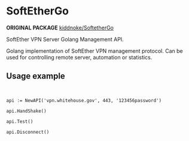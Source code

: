SoftEtherGo
===========

**ORIGINAL PACKAGE** [kiddnoke/SoftetherGo](https://github.com/kiddnoke/SoftetherGo)

SoftEther VPN Server Golang Management API.

Golang implementation of SoftEther VPN management protocol. Can be used for controlling remote server, automation or statistics.

Usage example
-------------
```Golang


api := NewAPI('vpn.whitehouse.gov', 443, '123456password')

api.HandShake()

api.Test()

api.Disconnect()
```
